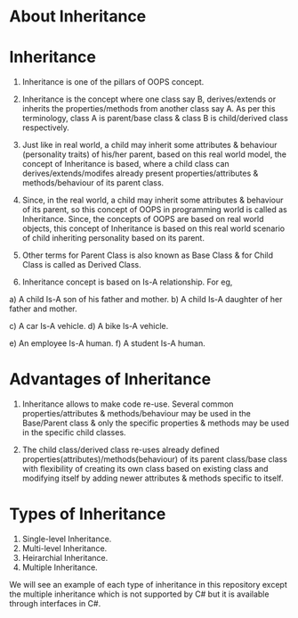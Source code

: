 # About Inheritance

# Inheritance

1. Inheritance is one of the pillars of OOPS concept.

2. Inheritance is the concept where one class say B, derives/extends or inherits the properties/methods from another class say A. As per this terminology, class A is parent/base class & class B is child/derived class respectively.

3. Just like in real world, a child may inherit some attributes & behaviour (personality traits) of his/her parent, based on this real world model, the concept of Inheritance is based, where a child class can derives/extends/modifes already present properties/attributes & methods/behaviour of its parent class.

4.  Since, in the real world, a child may inherit some attributes & behaviour of its parent, so this concept of OOPS in programming world is called as Inheritance. Since, the concepts of OOPS are based on real world objects, this concept of Inheritance is based on this real world scenario of child inheriting personality based on its parent.

5. Other terms for Parent Class is also known as Base Class & for Child Class is called as Derived Class.

6. Inheritance concept is based on Is-A relationship. For eg, 

a) A child Is-A son of his father and mother.
b) A child Is-A daughter of her father and mother.

c) A car Is-A vehicle.
d) A bike Is-A vehicle.

e) An employee Is-A human.
f) A student Is-A human.



# Advantages of Inheritance

1. Inheritance allows to make code re-use. Several common properties/attributes & methods/behaviour may be used in the Base/Parent class & only the specific properties & methods may be used in the specific child classes. 
 
2. The child class/derived class re-uses already defined properties(attributes)/methods(behaviour) of its parent class/base class with flexibility of creating its own class based on existing class and modifying itself by adding newer attributes & methods specific to itself. 

# Types of Inheritance

1. Single-level Inheritance.
2. Multi-level Inheritance.
3. Heirarchial Inheritance.
4. Multiple Inheritance.

We will see an example of each type of inheritance in this repository except the multiple inheritance which is not supported by C# but it is available through interfaces in C#.

